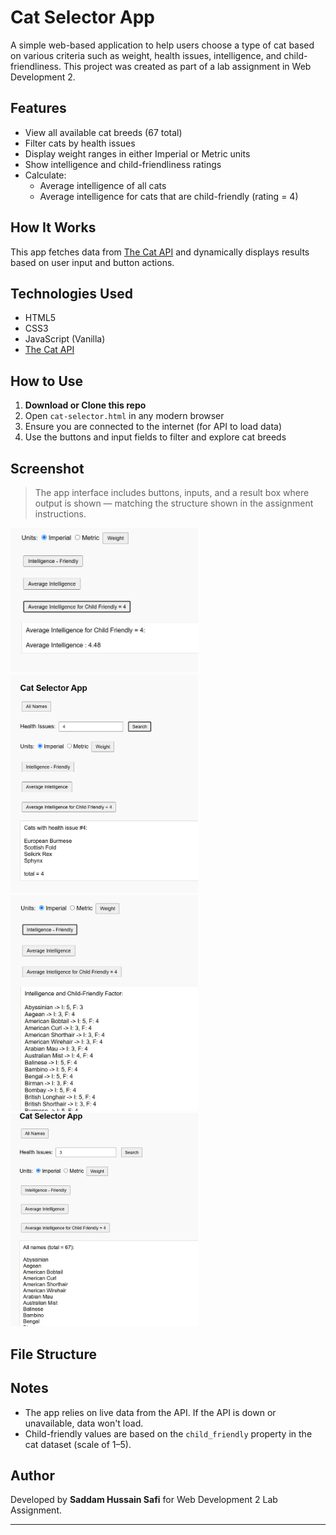 # Cat Selector App

A simple web-based application to help users choose a type of cat based on various criteria such as weight, health issues, intelligence, and child-friendliness. This project was created as part of a lab assignment in Web Development 2.

## Features

- View all available cat breeds (67 total)
- Filter cats by health issues
- Display weight ranges in either Imperial or Metric units
- Show intelligence and child-friendliness ratings
- Calculate:
  - Average intelligence of all cats
  - Average intelligence for cats that are child-friendly (rating = 4)

## How It Works

This app fetches data from [The Cat API](https://api.thecatapi.com/v1/breeds) and dynamically displays results based on user input and button actions.

## Technologies Used

- HTML5
- CSS3
- JavaScript (Vanilla)
- [The Cat API](https://thecatapi.com)

##  How to Use

1. **Download or Clone this repo**
2. Open `cat-selector.html` in any modern browser
3. Ensure you are connected to the internet (for API to load data)
4. Use the buttons and input fields to filter and explore cat breeds

## Screenshot

> The app interface includes buttons, inputs, and a result box where output is shown — matching the structure shown in the assignment instructions.

<img src="images/image1.jpg" alt="Cat" width="300">
<img src="images/image2.webp" alt="Cat" width="300">
<img src="images/image3.jpg" alt="Cat" width="300">
<img src="images/image4.jpg" alt="Cat" width="300">



## File Structure


## Notes

- The app relies on live data from the API. If the API is down or unavailable, data won't load.
- Child-friendly values are based on the `child_friendly` property in the cat dataset (scale of 1–5).

## Author

Developed by **Saddam Hussain Safi** for Web Development 2 Lab Assignment.

---

